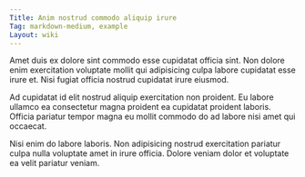 ```yaml
---
Title: Anim nostrud commodo aliquip irure
Tag: markdown-medium, example
Layout: wiki
---
```

Amet duis ex dolore sint commodo esse cupidatat officia sint. Non dolore enim exercitation voluptate mollit qui adipisicing culpa labore cupidatat esse irure et. Nisi fugiat officia nostrud cupidatat irure eiusmod.

Ad cupidatat id elit nostrud aliquip exercitation non proident. Eu labore ullamco ea consectetur magna proident ea cupidatat proident laboris. Officia pariatur tempor magna eu mollit commodo do ad labore nisi amet qui occaecat.

Nisi enim do labore laboris. Non adipisicing nostrud exercitation pariatur culpa nulla voluptate amet in irure officia. Dolore veniam dolor et voluptate ea velit pariatur veniam.